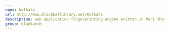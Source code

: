 ```yaml
---
name: kolkata
url: http://www.blackhatlibrary.net/Kolkata
description: web application fingerprinting engine written in Perl that combines cryptography with IDS evasion. URL : http://www.blackhatlibrary.net/Kolkata Groups : blackarch blackarch-webapp blackarch-fingerprint
group: blackarch
---
```

